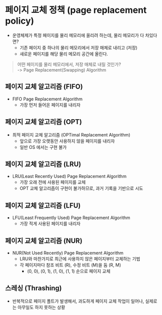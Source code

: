 # 페이지 교체 정책 (page replacement policy)
- 운영체제가 특정 페이지를 물리 메모리에 올리려 하는데, 물리 메모리가 다 차있다면?
    - 기존 페이지 중 하나의 물리 메모리에서 저장 매체로 내리고 (저장)
    - 새로운 페이지를 해당 물리 메모리 공간에 올린다.
> 어떤 페이지를 물리 메모리에서, 저장 매체로 내릴 것인가?<br>
> -> Page Replacement(Swapping) Algorithm

## 페이지 교체 알고리즘 (FIFO)
- FIFO Page Replacement Algorithm
    - 가장 먼저 들어온 페이지를 내리자

## 페이지 교체 알고리즘 (OPT)
- 최적 페이지 교체 알고리즘 (OPTimal Replacement Algorithm)
    - 앞으로 가장 오랫동안 사용하지 않을 페이지를 내리자
    - 일반 OS 에서는 구현 불가
  
## 페이지 교체 알고리즘 (LRU)
- LRU(Least Recently Used) Page Replacement Algorithm
    - 가장 오래 전에 사용된 페이지를 교체
    - OPT 교체 알고리즘이 구현이 불가하므로, 과거 기록을 기반으로 시도
  
## 페이지 교체 알고리즘 (LFU)
- LFU(Least Frequently Used) Page Replacement Algorithm
    - 가장 적게 사용된 페이지를 내리자

## 페이지 교체 알고리즘 (NUR)
- NUR(Not Used Recently) Page Replacement Algorithm
    - LRU와 마찬가지로 최근에 사용하지 않은 페이지부터 교체하는 기법
    - 각 페이지마다 참조 비트 (R), 수정 비트 (M)을 둠 (R, M)
      - (0, 0), (0, 1), (1, 0), (1, 1) 순으로 페이지 교체

## 스레싱 (Thrashing)
- 반복적으로 페이지 폴트가 발생해서, 과도하게 페이지 교체 작업이 일어나, 실제로는 아무일도 하지 못하는 상황

